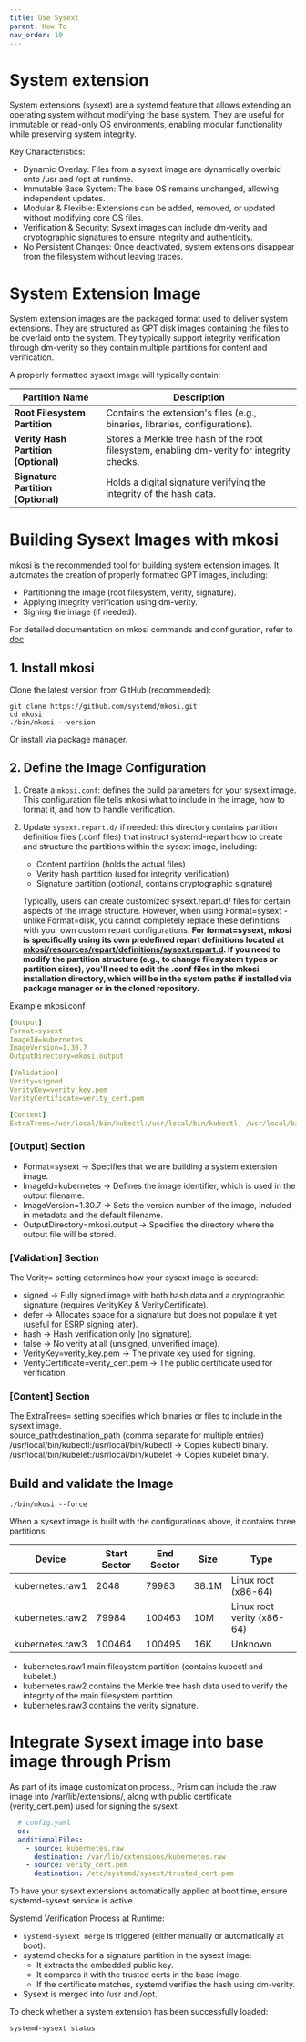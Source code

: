 ```yaml
---
title: Use Sysext
parent: How To
nav_order: 10
---
```


# System extension
System extensions (sysext) are a systemd feature that allows extending an operating system without modifying the base system. They are useful for immutable or read-only OS environments, enabling modular functionality while preserving system integrity.

Key Characteristics:
- Dynamic Overlay: Files from a sysext image are dynamically overlaid onto /usr and /opt at runtime.
- Immutable Base System: The base OS remains unchanged, allowing independent updates.
- Modular & Flexible: Extensions can be added, removed, or updated without modifying core OS files.
- Verification & Security: Sysext images can include dm-verity and cryptographic signatures to ensure integrity and authenticity.
- No Persistent Changes: Once deactivated, system extensions disappear from the filesystem without leaving traces.

# System Extension Image
System extension images are the packaged format used to deliver system extensions. They are structured as GPT disk images containing the files to be overlaid onto the system. They typically support integrity verification through dm-verity so they contain multiple partitions for content and verification.

A properly formatted sysext image will typically contain:

| Partition Name                  | Description |
|----------------------------------|-------------|
| **Root Filesystem Partition**    | Contains the extension's files (e.g., binaries, libraries, configurations). |
| **Verity Hash Partition (Optional)** | Stores a Merkle tree hash of the root filesystem, enabling dm-verity for integrity checks. |
| **Signature Partition (Optional)** | Holds a digital signature verifying the integrity of the hash data. |


# Building Sysext Images with mkosi
mkosi  is the recommended tool for building system extension images. It automates the creation of properly formatted GPT images, including:
- Partitioning the image (root filesystem, verity, signature).
- Applying integrity verification using dm-verity.
- Signing the image (if needed).

For detailed documentation on mkosi commands and configuration, refer to [doc](https://github.com/systemd/mkosi/blob/76377d3838635dd95beae6db393f06258582be2c/mkosi/resources/man/mkosi.1.md)

## 1. Install mkosi

Clone the latest version from GitHub (recommended):
```  
git clone https://github.com/systemd/mkosi.git
cd mkosi
./bin/mkosi --version
```

Or install via package manager.

## 2. Define the Image Configuration

1. Create a `mkosi.conf`: defines the build parameters for your sysext image. This configuration file tells mkosi what to include in the image, how to format it, and how to handle verification.

2. Update `sysext.repart.d/` if needed: this directory contains partition definition files (.conf files) that instruct systemd-repart how to create and structure the partitions within the sysext image, including:
    - Content partition (holds the actual files)
    - Verity hash partition (used for integrity verification)
    - Signature partition (optional, contains cryptographic signature)

    Typically, users can create customized sysext.repart.d/ files for certain aspects of the image structure. However, when using Format=sysext - unlike Format=disk, you cannot completely replace these definitions with your own custom repart configurations. **For format=sysext, mkosi is specifically using its own predefined repart definitions located at [mkosi/resources/repart/definitions/sysext.repart.d](https://github.com/systemd/mkosi/tree/e4be13971af896ac6301b78cb045fb4cbe7a2b04/mkosi/resources/repart/definitions/sysext.repart.d). If you need to modify the partition structure (e.g., to change filesystem types or partition sizes), you'll need to edit the .conf files in the mkosi installation directory, which will be in the system paths if installed via package manager or in the cloned repository.**

Example mkosi.conf

```yaml
[Output]
Format=sysext
ImageId=kubernetes
ImageVersion=1.30.7
OutputDirectory=mkosi.output

[Validation]
Verity=signed
VerityKey=verity_key.pem
VerityCertificate=verity_cert.pem

[Content]
ExtraTrees=/usr/local/bin/kubectl:/usr/local/bin/kubectl, /usr/local/bin/kubelet:/usr/local/bin/kubelet
```

### [Output] Section
- Format=sysext → Specifies that we are building a system extension image.
- ImageId=kubernetes → Defines the image identifier, which is used in the output filename.
- ImageVersion=1.30.7 → Sets the version number of the image, included in metadata and the default filename.
- OutputDirectory=mkosi.output → Specifies the directory where the output file will be stored.

### [Validation] Section
The Verity= setting determines how your sysext image is secured:
- signed → Fully signed image with both hash data and a cryptographic signature (requires VerityKey & VerityCertificate).
- defer → Allocates space for a signature but does not populate it yet (useful for ESRP signing later).
- hash → Hash verification only (no signature).
- false → No verity at all (unsigned, unverified image).
- VerityKey=verity_key.pem → The private key used for signing.
- VerityCertificate=verity_cert.pem → The public certificate used for verification.

### [Content] Section
The ExtraTrees= setting specifies which binaries or files to include in the sysext image. \
source_path:destination_path (comma separate for multiple entries) \
/usr/local/bin/kubectl:/usr/local/bin/kubectl → Copies kubectl binary.\
/usr/local/bin/kubelet:/usr/local/bin/kubelet → Copies kubelet binary.

## Build and validate the Image
```
./bin/mkosi --force
```

When a sysext image is built with the configurations above, it contains three partitions:

| Device             | Start Sector | End Sector | Size   | Type                          |
|------------------------------|-------------|-----------|--------|-------------------------------|
| kubernetes.raw1 | 2048        | 79983     | 38.1M  | Linux root (x86-64)           |
| kubernetes.raw2     | 79984       | 100463    | 10M    | Linux root verity (x86-64)    |
| kubernetes.raw3       | 100464      | 100495    | 16K    | Unknown                       |


- kubernetes.raw1	main filesystem partition (contains kubectl and kubelet.)
- kubernetes.raw2	contains the Merkle tree hash data used to verify the integrity of the main filesystem partition. 
- kubernetes.raw3	contains the verity signature.

# Integrate Sysext image into base image through Prism

As part of its image customization process., Prism can include the .raw image into /var/lib/extensions/, along with public certificate (verity_cert.pem) used for signing the sysext.

  ```yaml
    # config.yaml
    os:
    additionalFiles:
      - source: kubernetes.raw
        destination: /var/lib/extensions/kubernetes.raw
      - source: verity_cert.pem
        destination: /etc/systemd/sysext/trusted_cert.pem
  ```

To have your sysext extensions automatically applied at boot time, ensure systemd-sysext.service is active.

Systemd Verification Process at Runtime:

- `systemd-sysext merge` is triggered (either manually or automatically at boot).
- systemd checks for a signature partition in the sysext image:
    - It extracts the embedded public key.
    - It compares it with the trusted certs in the base image.
    - If the certificate matches, systemd verifies the hash using dm-verity.
- Sysext is merged into /usr and /opt.

To check whether a system extension has been successfully loaded:

```
systemd-sysext status
```